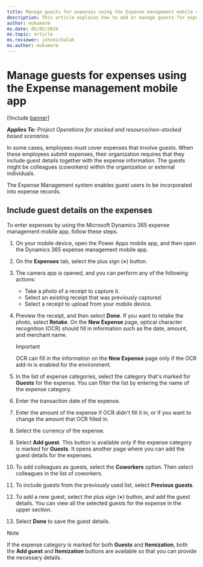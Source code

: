 ```yaml
---
title: Manage guests for expenses using the Expense management mobile app
description: This article explains how to add or manage guests for expenses by using the Microsoft Dynamics 365 expense management mobile app.
author: mukumarm
ms.date: 05/02/2024
ms.topic: article
ms.reviewer: johnmichalak
ms.author: mukumarm
---
```

# Manage guests for expenses using the Expense management mobile app

[!include [banner](../includes/banner.md)]

_**Applies To:** Project Operations for stocked and resource/non-stocked based scenarios._

In some cases, employees must cover expenses that involve guests. When these employees submit expenses, their organization requires that they include guest details together with the expense information. The guests might be colleagues (coworkers) within the organization or external individuals.

The Expense Management system enables guest users to be incorporated into expense records.

## Include guest details on the expenses

To enter expenses by using the Microsoft Dynamics 365 expense management mobile app, follow these steps.

1. On your mobile device, open the Power Apps mobile app, and then open the Dynamics 365 expense management mobile app.
1. On the **Expenses** tab, select the plus sign (**+**) button.
1. The camera app is opened, and you can perform any of the following actions:

    - Take a photo of a receipt to capture it.
    - Select an existing receipt that was previously captured.
    - Select a receipt to upload from your mobile device.

1. Preview the receipt, and then select **Done**. If you want to retake the photo, select **Retake**. On the **New Expense** page, optical character recognition (OCR) should fill in information such as the date, amount, and merchant name.

    > [!IMPORTANT]
    > OCR can fill in the information on the **New Expense** page only if the OCR add-in is enabled for the environment.

1. In the list of expense categories, select the category that's marked for **Guests** for the expense. You can filter the list by entering the name of the expense category.
1. Enter the transaction date of the expense.
1. Enter the amount of the expense if OCR didn't fill it in, or if you want to change the amount that OCR filled in.
1. Select the currency of the expense.
1. Select **Add guest**. This button is available only if the expense category is marked for **Guests**. It opens another page where you can add the guest details for the expenses.
1. To add colleagues as guests, select the **Coworkers** option. Then select colleagues in the list of coworkers.
1. To include guests from the previously used list, select **Previous guests**.
1. To add a new guest, select the plus sign (**+**) button, and add the guest details. You can view all the selected guests for the expense in the upper section.
1. Select **Done** to save the guest details.

> [!NOTE]
> If the expense category is marked for both **Guests** and **Itemization**, both the **Add guest** and **Itemization** buttons are available so that you can provide the necessary details.

